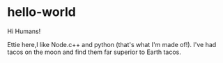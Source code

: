 # hello-world

Hi Humans!

Ettie here,I like Node.c++ and python (that's what I'm made of!).
I've had tacos on the moon and find them far superior to Earth tacos.
